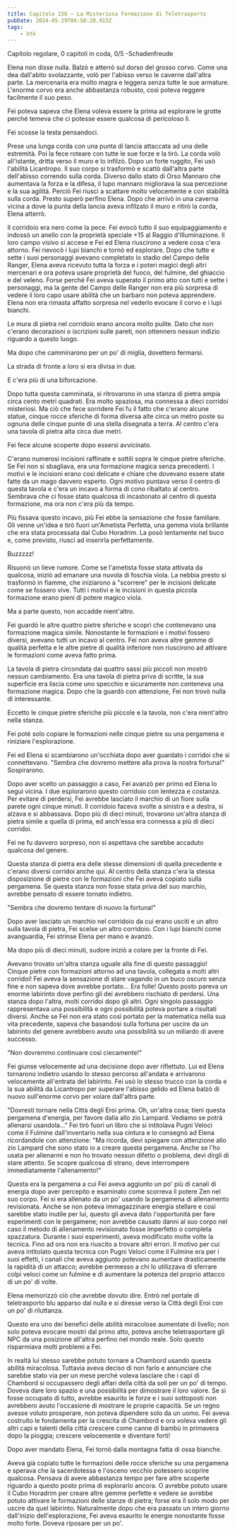 ```yaml
---
title: Capitolo 158 – La Misteriosa Formazione di Teletrasporto
pubDate: 2024-05-29T04:58:20.915Z
tags:
    - htk
---
```



Capitolo regolare,
0 capitoli in coda, 0/5
-Schadenfreude


Elena non disse nulla. Balzò e atterrò sul dorso del grosso corvo. Come una dea dall'abito svolazzante, volò per l'abisso verso le caverne dall'altra parte. La mercenaria era molto magra e leggera senza tutte le sue armature. L'enorme corvo era anche abbastanza robusto, così poteva reggere facilmente il suo peso.


Fei poteva sapeva che Elena voleva essere la prima ad esplorare le grotte perché temeva che ci potesse essere qualcosa di pericoloso lì.


Fei scosse la testa pensandoci.


Prese una lunga corda con una punta di lancia attaccata ad una delle estremità. Poi la fece roteare con tutte le sue forze e la tirò. La corda volò all'istante, dritta verso il muro e lo infilzò.
Dopo un forte ruggito, Fei usò l'abilità Licantropo. Il suo corpo si trasformò e scattò dall'altra parte dell'abisso correndo sulla corda. Diverso dallo stato di Orso Mannaro che aumentava la forza e la difesa, il lupo mannaro migliorava la sua percezione e la sua agilità. Perciò Fei riuscì a scattare molto velocemente e con stabilità sulla corda. Presto superò perfino Elena.
Dopo che arrivò in una caverna vicina a dove la punta della lancia aveva infilzato il muro e ritirò la corda, Elena atterrò.


Il corridoio era nero come la pece. Fei evocò tutto il suo equipaggiamento e indossò un anello con la proprietà speciale +15 al Raggio d'Illuminazione. Il loro campo visivo si accese e Fei ed Elena riuscirono a vedere cosa c'era attorno. Fei rievocò i lupi bianchi e tornò ed esplorare.
Dopo che tutte e sette i suoi personaggi avevano completato lo stadio del Campo delle Ranger, Elena aveva ricevuto tutta la forza e i poteri magici degli altri mercenari e ora poteva usare proprietà del fuoco, del fulmine, del ghiaccio e del veleno. Forse perché Fei aveva superato il primo atto con tutti e sette i personaggi, ma la gente del Campo delle Ranger non era più sorpresa di vedere il loro capo usare abilità che un barbaro non poteva apprendere.
Elena non era rimasta affatto sorpresa nel vederlo evocare il corvo e i lupi bianchi.


Le mura di pietra nel corridoio erano ancora molto pulite. Dato che non c'erano decorazioni o iscrizioni sulle pareti, non ottennero nessun indizio riguardo a questo luogo.


Ma dopo che camminarono per un po' di miglia, dovettero fermarsi.


La strada di fronte a loro si era divisa in due.


E c'era più di una biforcazione.


Dopo tutta questa camminata, si ritrovarono in una stanza di pietra ampia circa cento metri quadrati. Era molto spaziosa, ma connessa a dieci corridoi misteriosi. Ma ciò che fece sorridere Fei fu il fatto che c'erano alcune statue, cinque rocce sferiche di forma diversa alte circa un metro poste su ognuna delle cinque punte di una stella disegnata a terra. Al centro c'era una tavola di pietra alta circa due metri.


Fei fece alcune scoperte dopo essersi avvicinato.


C'erano numerosi incisioni raffinate e sottili sopra le cinque pietre sferiche. Se Fei non si sbagliava, era una formazione magica senza precedenti. I motivi e le incisioni erano così delicate e chiare che dovevano essere state fatte da un mago davvero esperto. Ogni motivo puntava verso il centro di questa tavola e c'era un incavo a forma di cono ribaltato al centro.
Sembrava che ci fosse stato qualcosa di incastonato al centro di questa formazione, ma ora non c'era più da tempo.


Più fissava questo incavo, più Fei ebbe la sensazione che fosse familiare. Gli venne un'idea e tirò fuori un'Ametista Perfetta, una gemma viola brillante che era stata processata dal Cubo Horadrim. La posò lentamente nel buco e, come previsto, riuscì ad inserirla perfettamente.


Buzzzzz!


Risuonò un lieve rumore. Come se l'ametista fosse stata attivata da qualcosa, iniziò ad emanare una nuvola di foschia viola. La nebbia presto si trasformò in fiamme, che iniziarono a "scorrere" per le incisioni delicate come se fossero vive. Tutti i motivi e le incisioni in questa piccola formazione erano pieni di potere magico viola.


Ma a parte questo, non accadde nient'altro.


Fei guardò le altre quattro pietre sferiche e scoprì che contenevano una formazione magica simile. Nonostante le formazioni e i motivi fossero diversi, avevano tutti un incavo al centro. Fei non aveva altre gemme di qualità perfetta e le altre pietre di qualità inferiore non riuscirono ad attivare le formazioni come aveva fatto prima.


La tavola di pietra circondata dai quattro sassi più piccoli non mostrò nessun cambiamento. Era una tavola di pietra priva di scritte, la sua superficie era liscia come uno specchio e sicuramente non conteneva una formazione magica. Dopo che la guardò con attenzione, Fei non trovò nulla di interessante.


Eccetto le cinque pietre sferiche più piccole e la tavola, non c'era nient'altro nella stanza.


Fei poté solo copiare le formazioni nelle cinque pietre su una pergamena e riniziare l'esplorazione.


Fei ed Elena si scambiarono un'occhiata dopo aver guardato i corridoi che si connettevano. "Sembra che dovremo mettere alla prova la nostra fortuna!" Sospirarono.


Dopo aver scelto un passaggio a caso, Fei avanzò per primo ed Elena lo seguì vicina. I due esplorarono questo corridoio con lentezza e costanza. Per evitare di perdersi, Fei avrebbe lasciato il marchio di un fiore sulla parete ogni cinque minuti. Il corridoio faceva svolte a sinistra e a destra, si alzava e si abbassava. Dopo più di dieci minuti, trovarono un'altra stanza di pietra simile a quella di prima, ed anch'essa era connessa a più di dieci corridoi.


Fei ne fu davvero sorpreso, non si aspettava che sarebbe accaduto qualcosa del genere.


Questa stanza di pietra era delle stesse dimensioni di quella precedente e c'erano diversi corridoi anche qui. Al centro della stanza c'era la stessa disposizione di pietre con le formazioni che Fei aveva copiato sulla pergamena. Se questa stanza non fosse stata priva del suo marchio, avrebbe pensato di essere tornato indietro.


"Sembra che dovremo tentare di nuovo la fortuna!"


Dopo aver lasciato un marchio nel corridoio da cui erano usciti e un altro sulla tavola di pietra, Fei scelse un altro corridoio. Con i lupi bianchi come avanguardia, Fei strinse Elena per mano e avanzò.


Ma dopo più di dieci minuti, sudore iniziò a colare per la fronte di Fei.


Avevano trovato un'altra stanza uguale alla fine di questo passaggio! Cinque pietre con formazioni attorno ad una tavola, collegata a molti altri corridoi! Fei aveva la sensazione di stare vagando in un buco oscuro senza fine e non sapeva dove avrebbe portato... Era folle! Questo posto pareva un enorme labirinto dove perfino gli dei avrebbero rischiato di perdersi.
Una stanza dopo l'altra, molti corridoi dopo gli altri. Ogni singolo passaggio rappresentava una possibilità e ogni possibilità poteva portare a risultati diversi. Anche se Fei non era stato così portato per la matematica nella sua vita precedente, sapeva che basandosi sulla fortuna per uscire da un labirinto del genere avrebbero avuto una possibilità su un miliardo di avere successo.


"Non dovremmo continuare così ciecamente!"


Fei giunse velocemente ad una decisione dopo aver riflettuto. Lui ed Elena tornarono indietro usando lo stesso percorso all'andata e arrivarono velocemente all'entrata del labirinto. Fei usò lo stesso trucco con la corda e la sua abilità da Licantropo per superare l'abisso gelido ed Elena balzò di nuovo sull'enorme corvo per volare dall'altra parte.


"Dovresti tornare nella Città degli Eroi prima. Oh, un'altra cosa; tieni questa pergamena d'energia, per favore dalla allo zio Lampard. Vediamo se potrà allenarsi usandola..." Fei tirò fuori un libro che si intitolava Pugni Veloci come il Fulmine dall'inventario nella sua cintura e lo consegnò ad Elena ricordandole con attenzione: "Ma ricorda, devi spiegare con attenzione allo zio Lampard che sono stato io a creare questa pergamena. Anche se l'ho usata per allenarmi e non ho trovato nessun difetto o problema, devi dirgli di stare attento. Se scopre qualcosa di strano, deve interrompere immediatamente l'allenamento!"


Questa era la pergamena a cui Fei aveva aggiunto un po' più di canali di energia dopo aver percepito e esaminato come scorreva il potere Zen nel suo corpo. Fei si era allenato da un po' usando la pergamena di allenamento revisionata. Anche se non poteva immagazzinare energia stellare e così sarebbe stato inutile per lui, questo gli aveva dato l'opportunità per fare esperimenti con le pergamene; non avrebbe causato danni al suo corpo nel caso il metodo di allenamento revisionato fosse imperfetto o completa spazzatura. Durante i suoi esperimenti, aveva modificato molte volte la tecnica.
Fino ad ora non era riuscito a trovare altri errori. Il motivo per cui aveva intitolato questa tecnica con Pugni Veloci come il Fulmine era per i suoi effetti, i canali che aveva aggiunto potevano aumentare drasticamente la rapidità di un attacco; avrebbe permesso a chi lo utilizzava di sferrare colpi veloci come un fulmine e di aumentare la potenza del proprio attacco di un po' di volte.


Elena memorizzò ciò che avrebbe dovuto dire. Entrò nel portale di teletrasporto blu apparso dal nulla e si diresse verso la Città degli Eroi con un po' di riluttanza.


Questo era uno dei benefici delle abilità miracolose aumentate di livello; non solo poteva evocare mostri dal primo atto, poteva anche teletrasportare gli NPC da una posizione all'altra perfino nel mondo reale. Solo questo risparmiava molti problemi a Fei.


In realtà lui stesso sarebbe potuto tornare a Chambord usando questa abilità miracolosa. Tuttavia aveva deciso di non farlo e annunciare che sarebbe stato via per un mese perché voleva lasciare che i capi di Chambord si occupassero degli affari della città da soli per un po' di tempo. Doveva dare loro spazio e una possibilità per dimostrare il loro valore.
Se si fosse occupato di tutto, avrebbe esaurito le forze e i suoi sottoposti non avrebbero avuto l'occasione di mostrare le proprie capacità. Se un regno avesse voluto prosperare, non poteva dipendere solo da un uomo. Fei aveva costruito le fondamenta per la crescita di Chambord e ora voleva vedere gli altri capi e talenti della città crescere come canne di bambù in primavera dopo la pioggia; crescere velocemente e diventare forti!


Dopo aver mandato Elena, Fei tornò dalla montagna fatta di ossa bianche.


Aveva già copiato tutte le formazioni delle rocce sferiche su una pergamena e sperava che la sacerdotessa e l'osceno vecchio potessero scoprire qualcosa. Pensava di avere abbastanza tempo per fare altre scoperte riguardo a questo posto prima di esplorarlo ancora. O avrebbe potuto usare il Cubo Horadrim per creare altre gemme perfette e vedere se avrebbe potuto attivare le formazioni delle stanze di pietra; forse era il solo modo per uscire da quel labirinto. Naturalmente dopo che era passato un intero giorno dall'inizio dell'esplorazione, Fei aveva esaurito le energie nonostante fosse molto forte. Doveva riposare per un po'.





